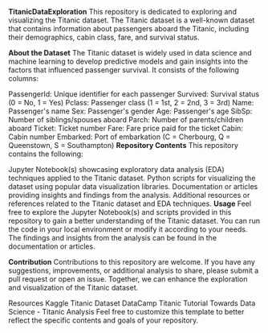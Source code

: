 **TitanicDataExploration**
This repository is dedicated to exploring and visualizing the Titanic dataset. The Titanic dataset is a well-known dataset that contains information about passengers aboard the Titanic, including their demographics, cabin class, fare, and survival status.

**About the Dataset**
The Titanic dataset is widely used in data science and machine learning to develop predictive models and gain insights into the factors that influenced passenger survival. It consists of the following columns:

PassengerId: Unique identifier for each passenger
Survived: Survival status (0 = No, 1 = Yes)
Pclass: Passenger class (1 = 1st, 2 = 2nd, 3 = 3rd)
Name: Passenger's name
Sex: Passenger's gender
Age: Passenger's age
SibSp: Number of siblings/spouses aboard
Parch: Number of parents/children aboard
Ticket: Ticket number
Fare: Fare price paid for the ticket
Cabin: Cabin number
Embarked: Port of embarkation (C = Cherbourg, Q = Queenstown, S = Southampton)
**Repository Contents**
This repository contains the following:

Jupyter Notebook(s) showcasing exploratory data analysis (EDA) techniques applied to the Titanic dataset.
Python scripts for visualizing the dataset using popular data visualization libraries.
Documentation or articles providing insights and findings from the analysis.
Additional resources or references related to the Titanic dataset and EDA techniques.
**Usage**
Feel free to explore the Jupyter Notebook(s) and scripts provided in this repository to gain a better understanding of the Titanic dataset. You can run the code in your local environment or modify it according to your needs. The findings and insights from the analysis can be found in the documentation or articles.

**Contribution**
Contributions to this repository are welcome. If you have any suggestions, improvements, or additional analysis to share, please submit a pull request or open an issue. Together, we can enhance the exploration and visualization of the Titanic dataset.

Resources
Kaggle Titanic Dataset
DataCamp Titanic Tutorial
Towards Data Science - Titanic Analysis
Feel free to customize this template to better reflect the specific contents and goals of your repository.
